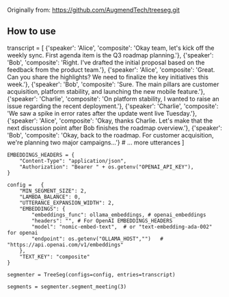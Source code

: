 Originally from:  https://github.com/AugmendTech/treeseg.git

## How to use

   transcript = [
    {'speaker': 'Alice', 'composite': 'Okay team, let\'s kick off the weekly sync. First agenda item is the Q3 roadmap planning.'},
    {'speaker': 'Bob', 'composite': 'Right. I\'ve drafted the initial proposal based on the feedback from the product team.'},
    {'speaker': 'Alice', 'composite': 'Great. Can you share the highlights? We need to finalize the key initiatives this week.'},
    {'speaker': 'Bob', 'composite': 'Sure. The main pillars are customer acquisition, platform stability, and launching the new mobile feature.'},
    {'speaker': 'Charlie', 'composite': 'On platform stability, I wanted to raise an issue regarding the recent deployment.'},
    {'speaker': 'Charlie', 'composite': 'We saw a spike in error rates after the update went live Tuesday.'},
    {'speaker': 'Alice', 'composite': 'Okay, thanks Charlie. Let\'s make that the next discussion point after Bob finishes the roadmap overview.'},
    {'speaker': 'Bob', 'composite': 'Okay, back to the roadmap. For customer acquisition, we\'re planning two major campaigns...'}
    # ... more utterances
]

    EMBEDDINGS_HEADERS = {
        "Content-Type": "application/json",
        "Authorization": "Bearer " + os.getenv("OPENAI_API_KEY"),
    }

    config =   {
        "MIN_SEGMENT_SIZE": 2,
        "LAMBDA_BALANCE": 0,
        "UTTERANCE_EXPANSION_WIDTH": 2,
        "EMBEDDINGS": {
            "embeddings_func": ollama_embeddings, # openai_embeddings
            "headers": "", # For OpenAI EMBEDDINGS_HEADERS
            "model": "nomic-embed-text",  # or "text-embedding-ada-002" for openai
            "endpoint": os.getenv("OLLAMA_HOST","")   # "https://api.openai.com/v1/embeddings"
        },
		"TEXT_KEY": "composite"
    }

    segmenter = TreeSeg(configs=config, entries=transcript)

    segments = segmenter.segment_meeting(3)

    
